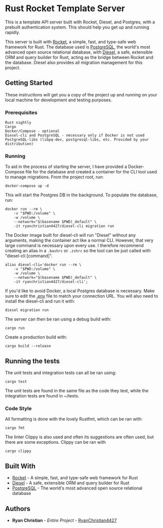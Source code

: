 # Rust Rocket Template Server

This is a template API server built with Rocket, Diesel, and Postgres, with a prebuilt authentication system. This should help you get up and running rapidly.

This server is built with [Rocket](https://rocket.rs), a simple, fast, and type-safe web framework for Rust. The database used is [PostgreSQL](https://www.postgresql.org/), the world's most advanced open source relational database, with [Diesel](http://diesel.rs), a safe, extensible ORM and query builder for Rust, acting as the bridge between Rocket and the database. Diesel also provides all migration management for this project.

## Getting Started

These instructions will get you a copy of the project up and running on your local machine for development and testing purposes.

### Prerequisites

```
Rust nightly
Cargo
Docker/Compose - optional
Diesel-cli and PostgreSQL - necessary only if Docker is not used
PostgreSQL-libs (libpq-dev, postgresql-libs, etc. Provided by your distribution)
```

### Running

To aid in the process of starting the server, I have provided a Docker-Compose file for the database and created a container for the CLI tool used to manage migrations. From the project root, run:

```
docker-compose up -d
```

This will start the Postgres DB in the background. To populate the database, run:

```
docker run --rm \
    -v "$PWD:/volume" \
    -w /volume \
    --network="$(basename $PWD)_default" \
    -it ryanchristian4427/diesel-cli migration run
```

The Docker image built for diesel-cli will run "Diesel" without any arguments, making the container act like a normal CLI. However, that very large command is necessary upon every use. I therefore recommend creating an alias in a `.bashrc` or `.zshrc` so the tool can be just called with "diesel-cli [command]".

```
alias diesel-cli='docker run --rm \
    -v "$PWD:/volume" \
    -w /volume \
    --network="$(basename $PWD)_default" \
    -it ryanchristian4427/diesel-cli';
```

If you'd like to avoid Docker, a local Postgres database is necessary. Make sure to edit the [.env](.env) file to match your connection URL. You will also need to install the diesel-cli and run it with:

```
diesel migration run
```

The server can then be ran using a debug build with:

```
cargo run
```

Create a production build with:

```
cargo build --release
```

## Running the tests

The unit tests and integration tests can all be ran using:

```
cargo test
```

The unit tests are found in the same file as the code they test, while the integration tests are found in ~/tests.

### Code Style

All formatting is done with the lovely Rustfmt, which can be ran with:

```
cargo fmt
```

The linter Clippy is also used and often its suggestions are often used, but there are some exceptions. Clippy can be ran with

```
cargo clippy
```

## Built With

* [Rocket](https://rocket.rs) - A simple, fast, and type-safe web framework for Rust
* [Diesel](http://diesel.rs) - A safe, extensible ORM and query builder for Rust
* [PostgreSQL](https://www.postgresql.org/) - The world's most advanced open source relational database

## Authors

* **Ryan Christian** - *Entire Project* - [RyanChristian4427](https://github.com/RyanChristian4427)